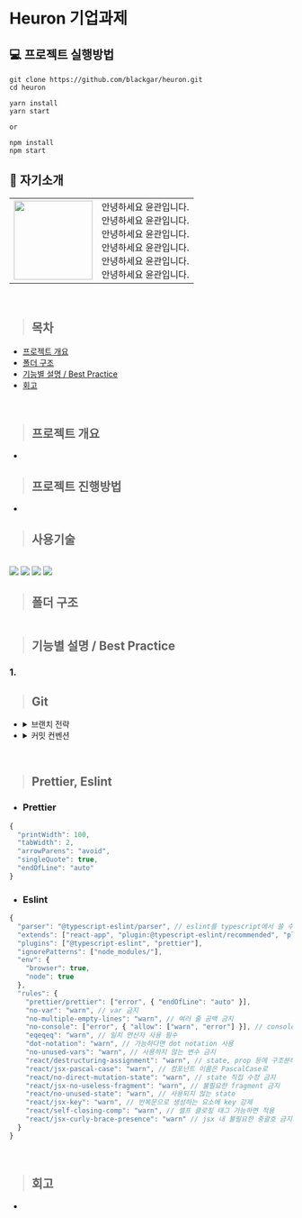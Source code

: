 # Heuron 기업과제

## 💻 프로젝트 실행방법

```
git clone https://github.com/blackgar/heuron.git
cd heuron

yarn install
yarn start

or

npm install
npm start
```

## 👋 자기소개

<table>
    <tr>
        <td height="140px" align="center"> 
          <a href="https://github.com/blackgar">
            <img src="https://avatars.githubusercontent.com/blackgar" width="140px" />
          </a> 
        </td>
        <td>
          안녕하세요 윤관입니다.<br>
          안녕하세요 윤관입니다.<br>
          안녕하세요 윤관입니다.<br>
          안녕하세요 윤관입니다.<br>
          안녕하세요 윤관입니다.<br>
          안녕하세요 윤관입니다.<br>
        </td>
    </tr>
</table>
<br>

> ## 목차

- [프로젝트 개요](#프로젝트-개요)
- [폴더 구조](#폴더-구조)
- [기능별 설명 / Best Practice](#기능별-설명--best-practice)
- [회고](#회고)

<br>

> ## 프로젝트 개요

-

> ## 프로젝트 진행방법

- <br/>

> ## 사용기술

 <br/>

<img src="https://img.shields.io/badge/javascript-F7DF1E?style=for-the-badge&logo=javascript&logoColor=white">
<img src="https://img.shields.io/badge/react-61DAFB?style=for-the-badge&logo=react&logoColor=white">
<img src="https://img.shields.io/badge/typescript-3178C6?style=for-the-badge&logo=typescript&logoColor=white">
<img src="https://img.shields.io/badge/styled-components-DB7093?style=for-the-badge&logo=styled-components&logoColor=white">

<br>

> ## 폴더 구조

```

```

> ## 기능별 설명 / Best Practice

### 1.

> ## Git

- <details>
    <summary>브랜치 전략</summary>

  - Main : 최종 완성 코드 업로드 브랜치
  - front/dev : 기능이 완성되거나 리팩토링이 진행된 기능별 브랜치 병합 브랜치
  - front/feat/api : API 호출 기능 구현 브랜치
  - front/feat/list : 목록 화면 구현 브랜치
  - front/feat/detail : 상세 화면 구현 브랜치
  - front/feat/loading : 로딩창 구현 브랜치

  </details>

- <details>
    <summary>커밋 컨벤션</summary>
    
    - feat : 새로운 기능 추가될 때
    - fix : 버그 수정할 때
    - docs : 문서 수정
    - style : 코드 내용 변경 없이 포맷팅이나 세미콜론 등의 작은 코드 스타일 변경할 때
    - refactor : 코드 리팩토링 했을 때
    - test : 테스트 코드를 추가하거나 리팩토링할 때
    - chore : 빌드관련 수정이나 패키지 매니저 수정 등 기타 수정사항 발생할 때
    - remove : 파일이나 폴더 제거할 때
    - rename : 파일이나 폴더 이름 변경할 때
    - move : 파일이나 폴더 구조 변경할 때
    - clean : 코드 포맷팅, 디펜던시 제거, 세미콜론 누락, 코드 변경이 없는 경우
    - deps : 디펜던시 추가할 때

  </details>

<br>

> ## Prettier, Eslint

- ### Prettier

```javascript
{
  "printWidth": 100,
  "tabWidth": 2,
  "arrowParens": "avoid",
  "singleQuote": true,
  "endOfLine": "auto"
}
```

- ### Eslint

```javascript
{
  "parser": "@typescript-eslint/parser", // eslint를 typescript에서 쓸 수 있도록 변환
  "extends": ["react-app", "plugin:@typescript-eslint/recommended", "plugin:prettier/recommended"],
  "plugins": ["@typescript-eslint", "prettier"],
  "ignorePatterns": ["node_modules/"],
  "env": {
    "browser": true,
    "node": true
  },
  "rules": {
    "prettier/prettier": ["error", { "endOfLine": "auto" }],
    "no-var": "warn", // var 금지
    "no-multiple-empty-lines": "warn", // 여러 줄 공백 금지
    "no-console": ["error", { "allow": ["warn", "error"] }], // console.log() 금지
    "eqeqeq": "warn", // 일치 연산자 사용 필수
    "dot-notation": "warn", // 가능하다면 dot notation 사용
    "no-unused-vars": "warn", // 사용하지 않는 변수 금지
    "react/destructuring-assignment": "warn", // state, prop 등에 구조분해 할당 적용
    "react/jsx-pascal-case": "warn", // 컴포넌트 이름은 PascalCase로
    "react/no-direct-mutation-state": "warn", // state 직접 수정 금지
    "react/jsx-no-useless-fragment": "warn", // 불필요한 fragment 금지
    "react/no-unused-state": "warn", // 사용되지 않는 state
    "react/jsx-key": "warn", // 반복문으로 생성하는 요소에 key 강제
    "react/self-closing-comp": "warn", // 셀프 클로징 태그 가능하면 적용
    "react/jsx-curly-brace-presence": "warn" // jsx 내 불필요한 중괄호 금지
  }
}

```

<br>

> ## 회고

-
